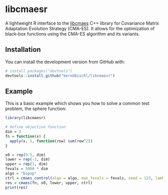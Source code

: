 # libcmaesr

A lightweight R interface to the [libcmaes](https://github.com/CMA-ES/libcmaes) C++ library for Covariance Matrix Adaptation Evolution Strategy (CMA-ES). It allows for the optimization of black-box functions using the CMA-ES algorithm and its variants.

## Installation

You can install the development version from GitHub with:

```r
# install.packages("devtools")
devtools::install_github("berndbischl/libcmaesr")
```

## Example

This is a basic example which shows you how to solve a common test problem, the sphere function:

```r
library(libcmaesr)

# define objective function
dim = 3
fn = function(x) {
  apply(x, 1, function(row) sum(row^2))
}

x0 = rep(0.5, dim)
lower = rep(-1, dim)
upper = rep(1, dim)
fevals = 5000 * dim
algo = "bipop"
ctrl = cmaes_control(algo = algo, max_fevals = fevals, seed = 123, lambda = lambda)
res = cmaes(fn, x0, lower, upper, ctrl)
print(res)
```
